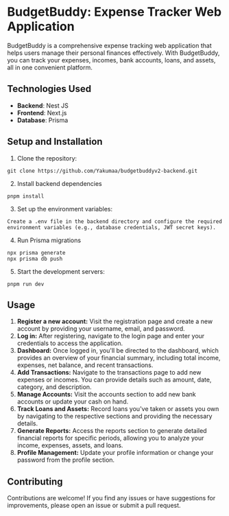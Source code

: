 # BudgetBuddy: Expense Tracker Web Application

BudgetBuddy is a comprehensive expense tracking web application that helps users manage their personal finances effectively. With BudgetBuddy, you can track your expenses, incomes, bank accounts, loans, and assets, all in one convenient platform.

## Technologies Used

- **Backend**: Nest JS
- **Frontend**: Next.js
- **Database**: Prisma

## Setup and Installation

1. Clone the repository:
```
git clone https://github.com/Yakumaa/budgetbuddyv2-backend.git
```

2. Install backend dependencies
```
pnpm install
```

3. Set up the environment variables:
```
Create a .env file in the backend directory and configure the required environment variables (e.g., database credentials, JWT secret keys).
```

4. Run Prisma migrations
```
npx prisma generate
npx prisma db push
```

5. Start the development servers:
```
pnpm run dev
```


## Usage

1. **Register a new account:** Visit the registration page and create a new account by providing your username, email, and password.
2. **Log in:** After registering, navigate to the login page and enter your credentials to access the application.
3. **Dashboard:** Once logged in, you'll be directed to the dashboard, which provides an overview of your financial summary, including total income, expenses, net balance, and recent transactions.
4. **Add Transactions:** Navigate to the transactions page to add new expenses or incomes. You can provide details such as amount, date, category, and description.
5. **Manage Accounts:** Visit the accounts section to add new bank accounts or update your cash on hand.
6. **Track Loans and Assets:** Record loans you've taken or assets you own by navigating to the respective sections and providing the necessary details.
7. **Generate Reports:** Access the reports section to generate detailed financial reports for specific periods, allowing you to analyze your income, expenses, assets, and loans.
8. **Profile Management:** Update your profile information or change your password from the profile section.

## Contributing

Contributions are welcome! If you find any issues or have suggestions for improvements, please open an issue or submit a pull request.